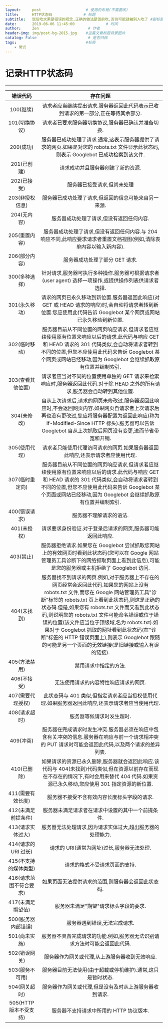 ```yaml
---
layout:     post                    # 使用的布局(不需要改)
title:      HTTP状态码              # 标题
subtitle:   饭后吃水果是错误的观念,正确的做法是饭前吃,否则可能就被别人吃了 #副标题
date:       2019-06-06 11:45:00              # 时间
author:     Zen                      # 作者
header-img: img/post-bg-2015.jpg    #这篇文章标题背景图片
catalog: False                       # 是否归档
tags:                               #标签
    - 常识
---
```


# 记录HTTP状态码

----

错误代码|存在问题
:---:|:---:
100(继续)|请求者应当继续提出请求.服务器返回此代码表示已收到请求的第一部分,正在等待其余部分.
101(切换协议)|请求者已要求服务器切换协议,服务器已确认并准备切换.
200(成功)|服务器已成功处理了请求.通常,这表示服务器提供了请求的网页.如果是对您的 robots.txt 文件显示此状态码,则表示 Googlebot 已成功检索到该文件.
201(已创建)|请求成功并且服务器创建了新的资源.
202(已接受)|服务器已接受请求,但尚未处理
203(非授权信息)|服务器已成功处理了请求,但返回的信息可能来自另一来源.
204(无内容)|服务器成功处理了请求,但没有返回任何内容.
205(重置内容)|服务器成功处理了请求,但没有返回任何内容.与 204 响应不同,此响应要求请求者重置文档视图(例如,清除表单内容以输入新内容).
206(部分内容)|服务器成功处理了部分 GET 请求.
300(多种选择)|针对请求,服务器可执行多种操作.服务器可根据请求者 (user agent) 选择一项操作,或提供操作列表供请求者选择.
301(永久移动)|请求的网页已永久移动到新位置.服务器返回此响应(对 GET 或 HEAD 请求的响应)时,会自动将请求者转到新位置.您应使用此代码告诉 Googlebot 某个网页或网站已永久移动到新位置.
302(临时移动)|服务器目前从不同位置的网页响应请求,但请求者应继续使用原有位置来响应以后的请求.此代码与响应 GET 和 HEAD 请求的 301 代码类似,会自动将请求者转到不同的位置,但您不应使用此代码来告诉 Googlebot 某个网页或网站已经移动,因为 Googlebot 会继续抓取原有位置并编制索引.
303(查看其他位置)|请求者应当对不同的位置使用单独的 GET 请求来检索响应时,服务器返回此代码.对于除 HEAD 之外的所有请求,服务器会自动转到其他位置.
304(未修改)|自从上次请求后,请求的网页未修改过.服务器返回此响应时,不会返回网页内容.如果网页自请求者上次请求后再也没有更改过,您应将服务器配置为返回此响应(称为 If-Modified-Since HTTP 标头).服务器可以告诉 Googlebot 自从上次抓取后网页没有变更,进而节省带宽和开销.
305(使用代理)|请求者只能使用代理访问请求的网页.如果服务器返回此响应,还表示请求者应使用代理.
307(临时重定向)|服务器目前从不同位置的网页响应请求,但请求者应继续使用原有位置来响应以后的请求.此代码与响应 GET 和 HEAD 请求的 301 代码类似,会自动将请求者转到不同的位置,但您不应使用此代码来告诉 Googlebot 某个页面或网站已经移动,因为 Googlebot 会继续抓取原有位置并编制索引.
400(错误请求)|服务器不理解请求的语法.
401(未授权)|请求要求身份验证.对于登录后请求的网页,服务器可能返回此响应.
403(禁止)|服务器拒绝请求.如果您在 Googlebot 尝试抓取您网站上的有效网页时看到此状态码(您可以在 Google 网站管理员工具诊断下的网络抓取页面上看到此信息),可能是您的服务器或主机拒绝了 Googlebot 访问.
404(未找到)|服务器找不到请求的网页.例如,对于服务器上不存在的网页经常会返回此代码.如果您的网站上没有 robots.txt 文件,而您在 Google 网站管理员工具"诊断"标签的 robots.txt 页上看到此状态码,则这是正确的状态码.但是,如果您有 robots.txt 文件而又看到此状态码,则说明您的 robots.txt 文件可能命名错误或位于错误的位置(该文件应当位于顶级域,名为 robots.txt).如果对于 Googlebot 抓取的网址看到此状态码(在"诊断"标签的 HTTP 错误页面上),则表示 Googlebot 跟随的可能是另一个页面的无效链接(是旧链接或输入有误的链接).|
405(方法禁用)|禁用请求中指定的方法.
406(不接受)|无法使用请求的内容特性响应请求的网页.
407(需要代理授权)|此状态码与 401 类似,但指定请求者应当授权使用代理.如果服务器返回此响应,还表示请求者应当使用代理.
408(请求超时)|服务器等候请求时发生超时.
409(冲突)|服务器在完成请求时发生冲突.服务器必须在响应中包含有关冲突的信息.服务器在响应与前一个请求相冲突的 PUT 请求时可能会返回此代码,以及两个请求的差异列表.
410(已删除)|如果请求的资源已永久删除,服务器就会返回此响应.该代码与 404(未找到)代码类似,但在资源以前存在而现在不存在的情况下,有时会用来替代 404 代码.如果资源已永久移动,您应使用 301 指定资源的新位置.
411(需要有效长度)|服务器不接受不含有效内容长度标头字段的请求.
412(未满足前提条件)|服务器未满足请求者在请求中设置的其中一个前提条件.
413(请求实体过大)|服务器无法处理请求,因为请求实体过大,超出服务器的处理能力.
414(请求的 URI 过长)|请求的 URI(通常为网址)过长,服务器无法处理.
415(不支持的媒体类型)|请求的格式不受请求页面的支持.
416(请求范围不符合要求)|如果页面无法提供请求的范围,则服务器会返回此状态码.
417(未满足期望值)|服务器未满足"期望"请求标头字段的要求.
500(服务器内部错误)|服务器遇到错误,无法完成请求.
501(尚未实施)|服务器不具备完成请求的功能.例如,服务器无法识别请求方法时可能会返回此代码.
502(错误网关)|服务器作为网关或代理,从上游服务器收到无效响应.
503(服务不可用)|服务器目前无法使用(由于超载或停机维护).通常,这只是暂时状态.
504(网关超时)|服务器作为网关或代理,但是没有及时从上游服务器收到请求.
505(HTTP 版本不受支持)|服务器不支持请求中所用的 HTTP 协议版本.
